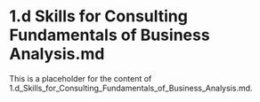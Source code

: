 # 1.d Skills for Consulting Fundamentals of Business Analysis.md

This is a placeholder for the content of 1.d_Skills_for_Consulting_Fundamentals_of_Business_Analysis.md.